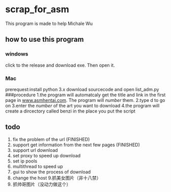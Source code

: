 # scrap_for_asm
This program is made to help Michale Wu
## how to use this program
### windows
click to the release and download exe. Then open it.
### Mac
prerequest:install python 3.x
download sourcecode and open list_adm.py
###procedure
1.the program will automatcaly get the title and link in the first page in www.asmhentai.com. The program will *number* them.
2.type d to go on
3.enter the *number* of the art you want to download
4.the program will create a dircectory called benzi in the place you put the script
## todo
1. fix the problem of the url (FINISHED)
2. support get information from the next few pages (FINISHED)
3. support url download
4. set proxy to speed up download
5. set ip pools
6. multithread to speed up
7. gui to show the process of download
8. change the host
9.抓美女图片（非十八禁）
10. 抓帅哥图片（没动力做这个）
 
